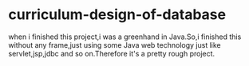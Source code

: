 # curriculum-design-of-database
when i finished this project,i was a greenhand in Java.So,i finished this without any frame,just using some Java web technology just like servlet,jsp,jdbc and so on.Therefore it's a pretty rough project.
